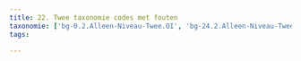 ```yaml
---
title: 22. Twee taxonomie codes met fouten
taxonomie: ['bg-0.2.Alleen-Niveau-Twee.OI', 'bg-24.2.Alleen-Niveau-Twee.JH']
tags:

---
```


